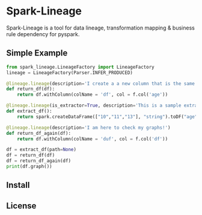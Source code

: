 # Spark-Lineage
Spark-Lineage is a tool for data lineage, transformation mapping & business rule dependency for pyspark.

## Simple Example
```python
from spark_lineage.LineageFactory import LineageFactory
lineage = LineageFactory(Parser.INFER_PRODUCED)

@lineage.lineage(description='I create a a new column that is the same as AGE column.')
def return_df(df):
    return df.withColumn(colName = 'df', col = f.col('age'))

@lineage.lineage(is_extractor=True, description='This is a sample extractor, next time try me with a path!')
def extract_df():
    return spark.createDataFrame(["10","11","13"], "string").toDF("age")

@lineage.lineage(description='I am here to check my graphs!')
def return_df_again(df):
    return df.withColumn(colName = 'duf', col = f.col('df'))

df = extract_df(path=None)
df = return_df(df)
df = return_df_again(df)
print(df.graph())
```

## Install

## License